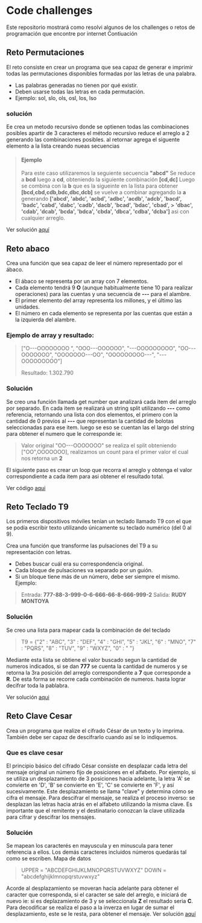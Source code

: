 # Code challenges
Este repositorio mostrará como resolvi algunos de los challenges o retos de programación que encontre por internet
Contiuación 

## Reto  Permutaciones
El reto consiste en crear un programa que sea capaz de generar e imprimir todas las permutaciones disponibles formadas por las letras de una palabra.
- Las palabras generadas no tienen por qué existir.
- Deben usarse todas las letras en cada permutación.
- Ejemplo: sol, slo, ols, osl, los, lso 

### solución
Ee crea un metodo recursivo donde se optienen todas las combinaciones posibles apartir de 3 caracteres
el método recursivo reduce el arreglo a 2 generando las combinaciones posibles.
al retornar agrega el siguente elemento a la lista creando nueas secuencias
> #### Ejemplo
> Para este caso utilizaremos la seguiente secuencia  **"abcd"**
> Se reduce a **bcd**  luego a  **cd**, obteniendo la siguiente combinación **[cd,dc]**
> Luego se  combina con la **b** que es la sigueinte en la lista para obtener **[bcd,cbd,cdb,bdc,dbc,dcb]**
> se vuelve a combinar agregando la **a** generando
> **['abcd', 'abdc', 'acbd', 'adbc', 'acdb', 'adcb', 'bacd', 'badc', 'cabd', 'dabc', 'cadb', 'dacb', 'bcad', 'bdac', 'cbad', > 'dbac', 'cdab', 'dcab', 'bcda', 'bdca', 'cbda', 'dbca', 'cdba', 'dcba']**
> asi con cualquier arreglo.

Ver solución [aquí](/challenges/permutations.py)

## Reto abaco
Crea una función que sea capaz de leer el número representado por el ábaco.
- El ábaco se representa por un array con 7 elementos.
- Cada elemento tendrá 9 **O** (aunque habitualmente tiene 10 para realizar  operaciones) para las cuentas y una secuencia de  **---** para el alambre.
- El primer elemento del array representa los millones, y el último las unidades.
- El número en cada elemento se representa por las cuentas que están a   la izquierda del alambre.

### Ejemplo de array y resultado:
> 
> ["O---OOOOOOOO ",
>  "OOO---OOOOOO",
> "---OOOOOOOOO",
>  "OO---OOOOOOO",
>  "OOOOOOO---OO",
>  "OOOOOOOOO---",
>  "---OOOOOOOOO"]
> 
>  Resultado: 1.302.790
 
### Solución
Se creo una función llamada get number que analizará cada item del arreglo por separado.
En cada item se realizará un string split utilizando **---** como referencia, retornando una lista con dos elementos, el primero con la cantidad de 0 previos al **---** que representan la cantidad de bolotas seleccionadas para ese item.
luego se eso se cuentan las el largo del string para obtener el numero que le corresponde ie:

> Valor original "OO---OOOOOOO" se realiza el split obteniendo ["OO",OOOOOOO], realizamos un count para el primer valor el cual nos retorna un **2**

El siguiente paso es crear un loop que recorra el arreglo y obtenga el valor correspondiente a cada item para asi obtener el resultado total.

Ver código [aqui](/challenges/abaco.py)

## Reto Teclado T9
Los primeros dispositivos móviles tenían un teclado llamado T9 con el que se podía escribir texto utilizando únicamente su teclado numérico (del 0 al 9).

Crea una función que transforme las pulsaciones del T9 a su representación con letras.
- Debes buscar cuál era su correspondencia original.
- Cada bloque de pulsaciones va separado por un guión.
- Si un bloque tiene más de un número, debe ser siempre el mismo.
 Ejemplo:
> Entrada: **777-88-3-999-0-6-666-66-8-666-999-2**
> Salida: **RUDY MONTOYA**

### Solución
Se creo una lista para mapear cada la combinación de del teclado
> T9 = {"2" : "ABC",
      "3" : "DEF",
      "4" : "GHI",
      "5" : "JKL",
      "6" : "MNO",
      "7" : "PQRS",
      "8" : "TUV",
      "9" : "WXYZ",
      "0" : " "}
     
Mediante esta lista se obtiene el valor buscado segun la cantidad de numeros indicados, si se dan **777** se cuenta la cantidad de numeros y se retorna la 3ra posición del arreglo correspondiente a **7** que corresponde a **R**.
De esta forma se recorre cada combinación de numeros. hasta lograr decifrar toda la pablabra.

Ver solución [aqui](/challenges/teclado_t9.py)

 ## Reto Clave Cesar
 Crea un programa que realize el cifrado César de un texto y lo imprima. 
 También debe ser capaz de descifrarlo cuando así se lo indiquemos.
### Que es clave cesar
El principio básico del cifrado César consiste en desplazar cada letra del mensaje original un número fijo de posiciones en el alfabeto. Por ejemplo, si se utiliza un desplazamiento de 3 posiciones hacia adelante, la letra 'A' se convierte en 'D', 'B' se convierte en 'E', 'C' se convierte en 'F', y así sucesivamente. Este desplazamiento se llama "clave" y determina cómo se cifra el mensaje.
Para descifrar el mensaje, se realiza el proceso inverso: se desplazan las letras hacia atrás en el alfabeto utilizando la misma clave. Es importante que el remitente y el destinatario conozcan la clave utilizada para cifrar y descifrar los mensajes.
### Solución
Se mapean los caracterés en mayuscula y en minuscula para tener referencia a ellos. Los demás caracteres incluidos números quedarás tal como se escriben.
Mapa de datos
> UPPER = "ABCDEFGHIJKLMNOPQRSTUVWXYZ"
> DOWN = "abcdefghijklmnopqrstuvwxyz"

Acorde al desplazamiento se moveran hacia adelante para obtener el caracter que corresponda, si el caracter se sale del arreglo, e iniciará de nuevo ie: si es deplazamiento de 3 y se seleccionala **Z** el resultado seria **C**.
Para decodificar se realiza el paso a la inverza en lugar de sumar el desplazamiento, este se le resta, para obtener el mensaje.
Ver solución [aquí](/challenges/clave_cesar.py)
